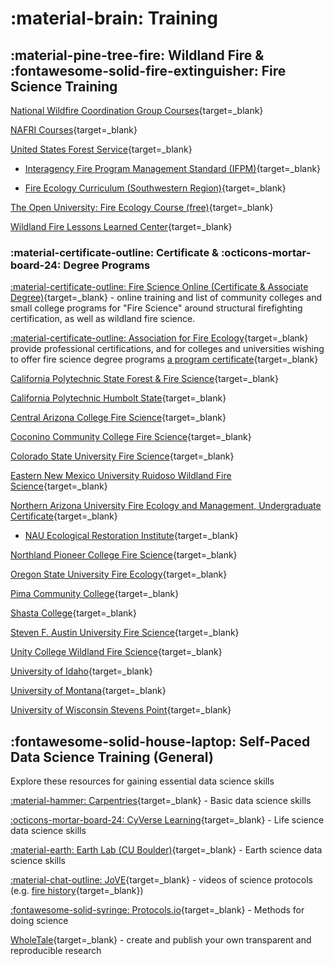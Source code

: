 # :material-brain: Training

## :material-pine-tree-fire: Wildland Fire & :fontawesome-solid-fire-extinguisher: Fire Science Training

[National Wildfire Coordination Group Courses](https://www.nwcg.gov/publications/training-courses){target=_blank}

[NAFRI Courses](https://www.nafri.gov/courses){target=_blank}

[United States Forest Service](https://www.fs.usda.gov/managing-land/fire/training){target=_blank}

* [Interagency Fire Program Management Standard (IFPM)](https://www.fs.usda.gov/managing-land/ifpm){target=_blank}

* [Fire Ecology Curriculum (Southwestern Region)](https://www.fs.usda.gov/Internet/FSE_DOCUMENTS/stelprdb5107845.pdf){target=_blank}

[The Open University: Fire Ecology Course (free)](https://www.open.edu/openlearn/science-maths-technology/fire-ecology/content-section-0){target=_blank}

[Wildland Fire Lessons Learned Center](https://www.wildfirelessons.net/home){target=_blank}

### :material-certificate-outline: Certificate & :octicons-mortar-board-24: Degree Programs

[:material-certificate-outline: Fire Science Online (Certificate & Associate Degree)](https://www.firescience.org/fire-science-degrees-and-programs/){target=_blank} - online training and list of community colleges and small college programs for "Fire Science" around structural firefighting certification, as well as wildland fire science.

[:material-certificate-outline: Association for Fire Ecology](https://fireecology.org/certification-levels){target=_blank} provide professional certifications, and for colleges and universities wishing to offer fire science degree programs [a program certificate](https://fireecology.org/academic-program-certification){target=_blank}

[California Polytechnic State Forest & Fire Science](https://nres.calpoly.edu/fnr){target=_blank}

[California Polytechnic Humbolt State](https://ffrm.humboldt.edu/why-forestry#Fire){target=_blank}

[Central Arizona College Fire Science](https://centralaz.edu/divisions-programs/nursing-health-emergency-careers/fire-science-technology-aas/){target=_blank}

[Coconino Community College Fire Science](https://www.coconino.edu/fire-science-aas){target=_blank}

[Colorado State University Fire Science](https://warnercnr.colostate.edu/frs/undergraduate-program/majors-minors/forest-fire-science-3/){target=_blank}

[Eastern New Mexico University Ruidoso Wildland Fire Science](https://ruidoso.enmu.edu/academics/associate/wildland-fire-science-program/){target=_blank}

[Northern Arizona University Fire Ecology and Management, Undergraduate Certificate](https://nau.edu/forestry/degrees-and-programs/certificates/fire-ecology-management-ucert/){target=_blank}

* [NAU Ecological Restoration Institute](https://eri.nau.edu/){target=_blank}

[Northland Pioneer College Fire Science](https://www.npc.edu/frs){target=_blank}

[Oregon State University Fire Ecology](https://www.forestry.oregonstate.edu/undergraduate-programs/natural-resources/wildland-fire-ecology){target=_blank}

[Pima Community College](https://www.pima.edu/academics-programs/degrees-certificates/public-safety/fire-science/index.html){target=_blank}

[Shasta College](https://www.shastacollege.edu/academics/programs/wildland-fire/){target=_blank}

[Steven F. Austin University Fire Science](https://www.sfasu.edu/academics/colleges/forestry-agriculture){target=_blank}

[Unity College Wildland Fire Science](https://unity.edu/programs/b-s-in-wildland-fire-science-and-management/){target=_blank}

[University of Idaho](https://www.uidaho.edu/cnr/undergraduate-majors/bs-fire-ecology){target=_blank}

[University of Montana](https://www.umt.edu/academics/programs/fire-sciences-management/){target=_blank}

[University of Wisconsin Stevens Point](https://catalog.uwsp.edu/preview_program.php?catoid=36&poid=14135){target=_blank}

## :fontawesome-solid-house-laptop: Self-Paced Data Science Training (General)

Explore these resources for gaining essential data science skills
   
[:material-hammer: Carpentries](https://carpentries.org/){target=_blank} - Basic data science skills

[:octicons-mortar-board-24: CyVerse Learning](https://learning.cyverse.org){target=_blank} - Life science data science skills

[:material-earth: Earth Lab (CU Boulder)](https://www.earthdatascience.org/){target=_blank} - Earth science data science skills

[:material-chat-outline: JoVE](https://www.jove.com/){target=_blank} - videos of science protocols (e.g. [fire history](https://www.jove.com/t/61698/using-tree-rings-to-reconstruct-fire-history-information-from){target=_blank}) 

[:fontawesome-solid-syringe: Protocols.io](https://www.protocols.io/){target=_blank} - Methods for doing science

[WholeTale](https://wholetale.org/){target=_blank} - create and publish your own transparent and reproducible research
